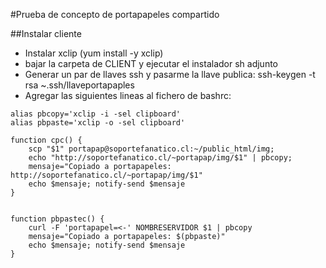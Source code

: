 #Prueba de concepto de portapapeles compartido

##Instalar cliente


* Instalar xclip (yum install -y xclip)
* bajar la carpeta de CLIENT y ejecutar el instalador sh adjunto
* Generar un par de llaves ssh y pasarme la llave publica:
  ssh-keygen -t rsa ~.ssh/llaveportapaples
* Agregar las siguientes lineas al fichero de bashrc:

```
alias pbcopy='xclip -i -sel clipboard'
alias pbpaste='xclip -o -sel clipboard'

function cpc() {
    scp "$1" portapap@soportefanatico.cl:~/public_html/img;
    echo "http://soportefanatico.cl/~portapap/img/$1" | pbcopy;
    mensaje="Copiado a portapapeles: http://soportefanatico.cl/~portapap/img/$1"
    echo $mensaje; notify-send $mensaje
}


function pbpastec() {
    curl -F 'portapapel=<-' NOMBRESERVIDOR $1 | pbcopy
    mensaje="Copiado a portapapeles: $(pbpaste)"
    echo $mensaje; notify-send $mensaje
}
```
